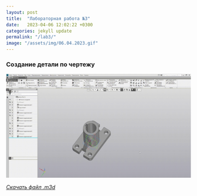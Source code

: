 ```yaml
---
layout: post
title:  "Лабораторная работа №3"
date:   2023-04-06 12:02:22 +0300
categories: jekyll update
permalink: "/lab3/"
image: "/assets/img/06.04.2023.gif"
---
```

### Создание детали по чертежу

![06.04.2023](/assets/img/06.04.2023.gif)

[*Скачать файл .m3d*](https://disk.yandex.ru/d/XXJcIj91SPfOgw)
